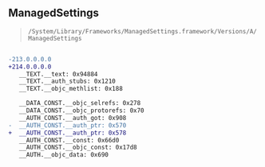 ## ManagedSettings

> `/System/Library/Frameworks/ManagedSettings.framework/Versions/A/ManagedSettings`

```diff

-213.0.0.0.0
+214.0.0.0.0
   __TEXT.__text: 0x94884
   __TEXT.__auth_stubs: 0x1210
   __TEXT.__objc_methlist: 0x188

   __DATA_CONST.__objc_selrefs: 0x278
   __DATA_CONST.__objc_protorefs: 0x70
   __AUTH_CONST.__auth_got: 0x908
-  __AUTH_CONST.__auth_ptr: 0x570
+  __AUTH_CONST.__auth_ptr: 0x578
   __AUTH_CONST.__const: 0x66d0
   __AUTH_CONST.__objc_const: 0x17d8
   __AUTH.__objc_data: 0x690

```
